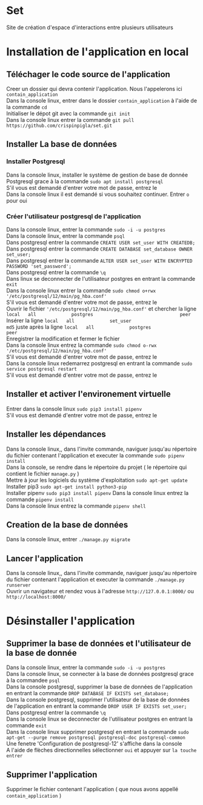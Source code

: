 # Set
Site de création d'espace d'interactions entre plusieurs utilisateurs
# Installation de l'application en local
## Téléchager le code source de l'application
Creer un dossier qui devra contenir l'application. Nous l'appelerons ici `contain_application`  
Dans la console linux, entrer dans le dossier `contain_application` à l'aide de la commande `cd`  
Initialiser le dépot git avec la commande `git init`  
Dans la console linux entrer la commande `git pull https://github.com/crispinpigla/set.git`
## Installer La base de données
### Installer Postgresql
Dans la console linux, installer le système de gestion de base de donnée Postgresql grace à la commande `sudo apt install postgresql`  
S'il vous est demandé d'entrer votre mot de passe, entrez le  
Dans la console linux il est demandé si vous souhaitez continuer. Entrer `o` pour oui  
### Créer l'utilisateur postgresql de l'application
Dans la console linux, entrer la commande `sudo -i -u postgres`  
Dans la console linux, entrer la commande `psql`  
Dans postgresql entrer la commande `CREATE USER set_user WITH CREATEDB;`  
Dans postgresql entrer la commande `CREATE DATABASE set_database OWNER set_user;`  
Dans postgresql entrer la commande `ALTER USER set_user WITH ENCRYPTED PASSWORD 'set_password';`  
Dans postgresql entrer la commande `\q`  
Dans linux se deconnecter de l'utilisateur postgres en entrant la commande `exit`  
Dans la console linux entrer la commande `sudo chmod o+rwx '/etc/postgresql/12/main/pg_hba.conf'`  
S'il vous est demandé d'entrer votre mot de passe, entrez le  
Ouvrir le fichier `'/etc/postgresql/12/main/pg_hba.conf'` et chercher la ligne `local   all             postgres                                peer`  
Insérer la ligne `local   all             set_user                                md5` juste après la ligne `local   all             postgres                                peer`  
Enregistrer la modification et fermer le fichier  
Dans la console linux entrez la commande `sudo chmod o-rwx '/etc/postgresql/12/main/pg_hba.conf'`  
S'il vous est demandé d'entrer votre mot de passe, entrez le  
Dans la console linux redemarrez postgresql en entrant la commande `sudo service postgresql restart`  
S'il vous est demandé d'entrer votre mot de passe, entrez le  
## Installer et activer l'environement virtuelle
Entrer dans la console linux `sudo pip3 install pipenv`  
S'il vous est demandé d'entrer votre mot de passe, entrez le  
## Installer les dépendances
Dans la console linux,, dans l'invite commande, naviguer jusqu'au répertoire du fichier contenant l'application et executer la commande `sudo pipenv install`  
Dans la console, se rendre dans le répertoire du projet ( le répertoire qui contient le fichier `manage.py` )  
Mettre à jour les logiciels du système d'exploitation `sudo apt-get update`  
Installer pip3 `sudo apt-get install python3-pip`  
Installer pipenv `sudo pip3 install pipenv`
Dans la console linux entrez la commande `pipenv install`  
Dans la console linux entrez la commande `pipenv shell`  
## Creation de la base de données
Dans la console linux, entrer `./manage.py migrate`  
## Lancer l'application
Dans la console linux,, dans l'invite commande, naviguer jusqu'au répertoire du fichier contenant l'application et executer la commande `./manage.py runserver`  
Ouvrir un navigateur et rendez vous à l'adresse `http://127.0.0.1:8000/` ou `http://localhost:8000/`  
# Désinstaller l'application
## Supprimer la base de données et l'utilisateur de la base de donnée
Dans la console linux, entrer la commande `sudo -i -u postgres`  
Dans la console linux, se connecter à la base de données postgresql grace à la commandee `psql`  
Dans la console postgresql, supprimer la base de données de l'application en entrant la commande `DROP DATABASE IF EXISTS set_database;`  
Dans la console postgresql, supprimer l'utilisateur de la base de données de l'application en entrant la commande `DROP USER IF EXISTS set_user;`  
Dans postgresql entrer la commande `\q`  
Dans la console linux se deconnecter de l'utilisateur postgres en entrant la commande `exit`  
Dans la console linux supprimer postgresql en entrant la commande `sudo apt-get --purge remove postgresql postgresql-doc postgresql-common`  
Une fenetre 'Configuration de postgresql-12' s'affiche dans la console  
A l'aide de flèches directionnelles sélectionner `oui` et appuyer sur `la touche entrer`  
## Supprimer l'application
Supprimer le fichier contenant l'application ( que nous avons appellé `contain_application`  )
